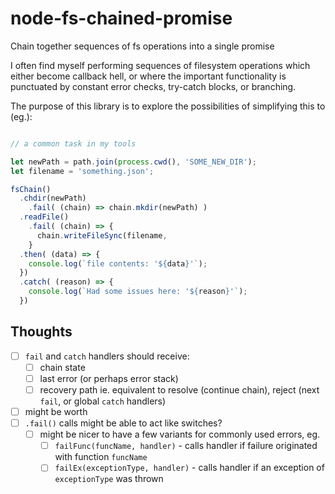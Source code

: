 # node-fs-chained-promise

Chain together sequences of fs operations into a single promise

I often find myself performing sequences of filesystem operations which either become callback hell, or where the 
important functionality is punctuated by constant error checks, try-catch blocks, or branching.

The purpose of this library is to explore the possibilities of simplifying this to (eg.):

```js

// a common task in my tools

let newPath = path.join(process.cwd(), 'SOME_NEW_DIR');
let filename = 'something.json';

fsChain()
  .chdir(newPath)
    .fail( (chain) => chain.mkdir(newPath) )
  .readFile()
    .fail( (chain) => {
      chain.writeFileSync(filename, 
    }
  .then( (data) => {
    console.log(`file contents: '${data}'`);
  })
  .catch( (reason) => {
    console.log(`Had some issues here: '${reason}'`);
  })

```

## Thoughts

- [ ] `fail` and `catch` handlers should receive:
  - [ ] chain state
  - [ ] last error (or perhaps error stack)
  - [ ] recovery path ie. equivalent to resolve (continue chain), reject (next `fail`, or global `catch` handlers)
- [ ] might be worth 
- [ ] `.fail()` calls might be able to act like switches?
  - [ ] might be nicer to have a few variants for commonly used errors, eg.
    - [ ] `failFunc(funcName, handler)` - calls handler if failure originated with function `funcName`
    - [ ] `failEx(exceptionType, handler)` - calls handler if an exception of `exceptionType` was thrown
